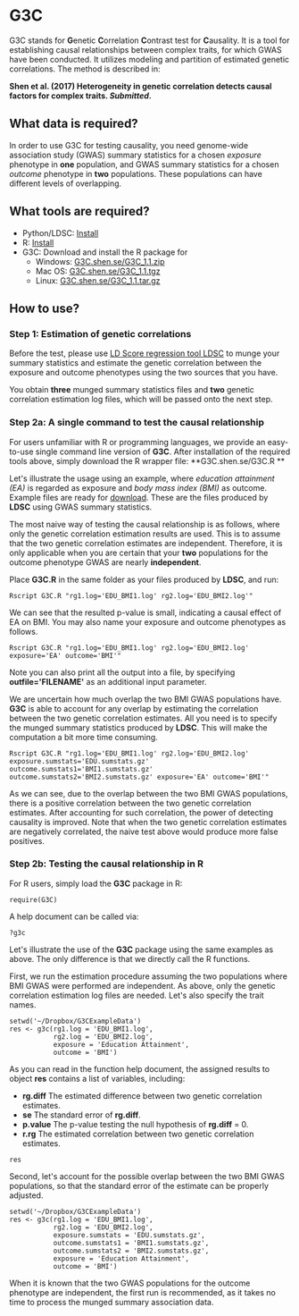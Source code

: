 # G3C

G3C stands for **G**enetic **C**orrelation **C**ontrast test for **C**ausality. It is a tool for establishing causal relationships between complex traits, for which GWAS have been conducted. It utilizes modeling and partition of estimated genetic correlations. The method is described in:

**Shen et al. (2017) Heterogeneity in genetic correlation detects causal factors for complex traits. _Submitted_.**

## What data is required?

In order to use G3C for testing causality, you need genome-wide association study (GWAS) summary statistics for a chosen *exposure* phenotype in **one** population, and GWAS summary statistics for a chosen *outcome* phenotype in **two** populations. These populations can have different levels of overlapping. 

## What tools are required?

* Python/LDSC: [Install](https://github.com/bulik/ldsc)
* R: [Install](http://www.r-project.org)
* G3C: Download and install the R package for
    - Windows: [G3C.shen.se/G3C_1.1.zip](http://G3C.shen.se/G3C_1.1.zip)
    - Mac OS: [G3C.shen.se/G3C_1.1.tgz](http://G3C.shen.se/G3C_1.1.tgz) 
    - Linux: [G3C.shen.se/G3C_1.1.tar.gz](http://G3C.shen.se/G3C_1.1.tar.gz) 

## How to use?

### Step 1: Estimation of genetic correlations

Before the test, please use [LD Score regression tool LDSC](https://github.com/bulik/ldsc/wiki/Heritability-and-Genetic-Correlation) to munge your summary statistics and estimate the genetic correlation between the exposure and outcome phenotypes using the two sources that you have.

You obtain **three** munged summary statistics files and **two** genetic correlation estimation log files, which
will be passed onto the next step.

### Step 2a: A single command to test the causal relationship

For users unfamiliar with R or programming languages, we provide an easy-to-use single command line version of **G3C**. After installation of the required tools above, simply download the R wrapper file: **G3C.shen.se/G3C.R **

Let's illustrate the usage using an example, where *education attainment (EA)* is regarded as exposure and *body mass index (BMI)* as outcome. Example files are ready for [download](https://www.dropbox.com/sh/to86shthsi5h2th/AAAvb4AitqYORu6baWtKl3_sa?dl=0). These are the files produced by **LDSC** using GWAS summary statistics.

The most naive way of testing the causal relationship is as follows, where only the genetic correlation estimation results are used. This is to assume that the two genetic correlation estimates are independent. Therefore, it is only applicable when you are certain that your **two** populations for the outcome phenotype GWAS are nearly **independent**.

Place **G3C.R** in the same folder as your files produced by **LDSC**, and run:

```
Rscript G3C.R "rg1.log='EDU_BMI1.log' rg2.log='EDU_BMI2.log'"
```

We can see that the resulted p-value is small, indicating a causal effect of EA on BMI. You may also name your exposure and outcome phenotypes as follows.

```
Rscript G3C.R "rg1.log='EDU_BMI1.log' rg2.log='EDU_BMI2.log' exposure='EA' outcome='BMI'"
```

Note you can also print all the output into a file, by specifying **outfile='FILENAME'** as an additional input parameter. 

We are uncertain how much overlap the two BMI GWAS populations have. **G3C** is able to account for any overlap by estimating the correlation between the two genetic correlation estimates. All you need is to specify the munged summary statistics produced by **LDSC**. This will make the computation a bit more time consuming.

```
Rscript G3C.R "rg1.log='EDU_BMI1.log' rg2.log='EDU_BMI2.log' exposure.sumstats='EDU.sumstats.gz' outcome.sumstats1='BMI1.sumstats.gz' outcome.sumstats2='BMI2.sumstats.gz' exposure='EA' outcome='BMI'"
```

As we can see, due to the overlap between the two BMI GWAS populations, there is a positive correlation between the two genetic correlation estimates. After accounting for such correlation, the power of detecting causality is improved. Note that when the two genetic correlation estimates are negatively correlated, the naive test above would produce more false positives.

### Step 2b: Testing the causal relationship in R

For R users, simply load the **G3C** package in R:

```
require(G3C)
```

A help document can be called via:

```
?g3c
```

Let's illustrate the use of the **G3C** package using the same examples as above. The only difference is that we directly call the R functions.

First, we run the estimation procedure assuming the two populations where BMI GWAS were performed are independent. As above, only the genetic correlation estimation log files are needed. Let's also specify the trait names.

```
setwd('~/Dropbox/G3CExampleData')
res <- g3c(rg1.log = 'EDU_BMI1.log', 
           rg2.log = 'EDU_BMI2.log', 
           exposure = 'Education Attainment', 
           outcome = 'BMI')
```

As you can read in the function help document, the assigned results to object **res** contains a list of variables, including:

* **rg.diff** The estimated difference between two genetic correlation estimates.
* **se** The standard error of **rg.diff**.
* **p.value** The p-value testing the null hypothesis of **rg.diff** = 0.
* **r.rg** The estimated correlation between two genetic correlation estimates.

```
res
```

Second, let's account for the possible overlap between the two BMI GWAS populations, so that the standard error of the estimate can be properly adjusted.

```
setwd('~/Dropbox/G3CExampleData')
res <- g3c(rg1.log = 'EDU_BMI1.log', 
           rg2.log = 'EDU_BMI2.log', 
           exposure.sumstats = 'EDU.sumstats.gz', 
           outcome.sumstats1 = 'BMI1.sumstats.gz',
           outcome.sumstats2 = 'BMI2.sumstats.gz',
           exposure = 'Education Attainment', 
           outcome = 'BMI')
```

When it is known that the two GWAS populations for the outcome phenotype are independent, the first run is recommended, as it takes no time to process the munged summary association data. 
